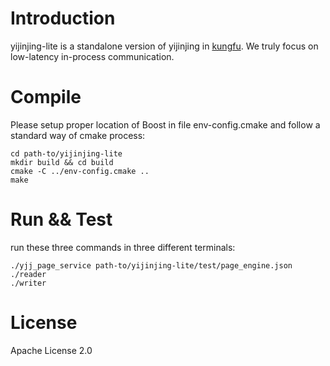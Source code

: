 Introduction
========

yijinjing-lite is a standalone version of yijinjing in [kungfu](https://github.com/taurusai/kungfu).
We truly focus on low-latency in-process communication.

Compile
========
Please setup proper location of Boost in file env-config.cmake and follow a standard way of cmake process:
```
cd path-to/yijinjing-lite
mkdir build && cd build
cmake -C ../env-config.cmake ..
make
```

Run && Test
========
run these three commands in three different terminals:
```
./yjj_page_service path-to/yijinjing-lite/test/page_engine.json
./reader
./writer
```

License
==========

Apache License 2.0 


